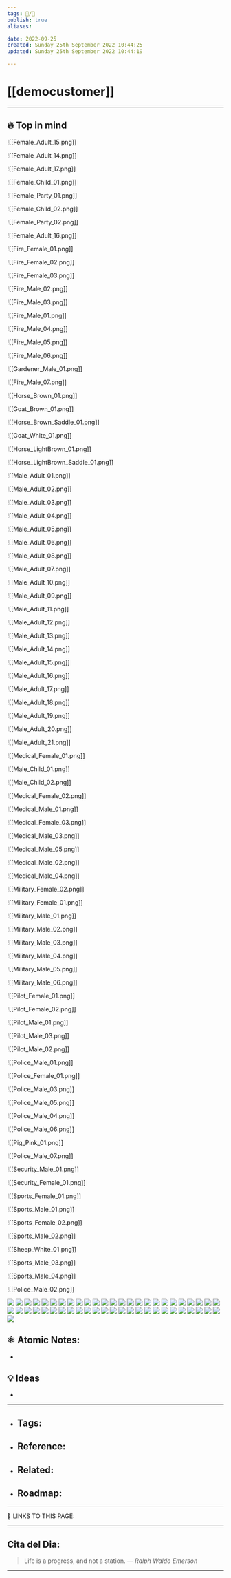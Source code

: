```yaml
---
tags: 📝️/🌱️
publish: true
aliases: 

date: 2022-09-25 
created: Sunday 25th September 2022 10:44:25
updated: Sunday 25th September 2022 10:44:19

---
```


# [[democustomer]]

---

## 🔥 Top in mind



![[Female_Adult_15.png]]

![[Female_Adult_14.png]]

![[Female_Adult_17.png]]

![[Female_Child_01.png]]

![[Female_Party_01.png]]

![[Female_Child_02.png]]

![[Female_Party_02.png]]

![[Female_Adult_16.png]]

![[Fire_Female_01.png]]

![[Fire_Female_02.png]]

![[Fire_Female_03.png]]

![[Fire_Male_02.png]]

![[Fire_Male_03.png]]

![[Fire_Male_01.png]]

![[Fire_Male_04.png]]

![[Fire_Male_05.png]]

![[Fire_Male_06.png]]

![[Gardener_Male_01.png]]

![[Fire_Male_07.png]]

![[Horse_Brown_01.png]]

![[Goat_Brown_01.png]]

![[Horse_Brown_Saddle_01.png]]

![[Goat_White_01.png]]

![[Horse_LightBrown_01.png]]

![[Horse_LightBrown_Saddle_01.png]]

![[Male_Adult_01.png]]

![[Male_Adult_02.png]]

![[Male_Adult_03.png]]

![[Male_Adult_04.png]]

![[Male_Adult_05.png]]

![[Male_Adult_06.png]]

![[Male_Adult_08.png]]

![[Male_Adult_07.png]]

![[Male_Adult_10.png]]

![[Male_Adult_09.png]]

![[Male_Adult_11.png]]

![[Male_Adult_12.png]]

![[Male_Adult_13.png]]

![[Male_Adult_14.png]]

![[Male_Adult_15.png]]

![[Male_Adult_16.png]]

![[Male_Adult_17.png]]

![[Male_Adult_18.png]]

![[Male_Adult_19.png]]

![[Male_Adult_20.png]]

![[Male_Adult_21.png]]

![[Medical_Female_01.png]]

![[Male_Child_01.png]]

![[Male_Child_02.png]]

![[Medical_Female_02.png]]

![[Medical_Male_01.png]]

![[Medical_Female_03.png]]

![[Medical_Male_03.png]]

![[Medical_Male_05.png]]

![[Medical_Male_02.png]]

![[Medical_Male_04.png]]

![[Military_Female_02.png]]

![[Military_Female_01.png]]

![[Military_Male_01.png]]

![[Military_Male_02.png]]

![[Military_Male_03.png]]

![[Military_Male_04.png]]

![[Military_Male_05.png]]

![[Military_Male_06.png]]

![[Pilot_Female_01.png]]

![[Pilot_Female_02.png]]

![[Pilot_Male_01.png]]

![[Pilot_Male_03.png]]

![[Pilot_Male_02.png]]

![[Police_Male_01.png]]

![[Police_Female_01.png]]

![[Police_Male_03.png]]

![[Police_Male_05.png]]

![[Police_Male_04.png]]

![[Police_Male_06.png]]

![[Pig_Pink_01.png]]

![[Police_Male_07.png]]

![[Security_Male_01.png]]

![[Security_Female_01.png]]

![[Sports_Female_01.png]]

![[Sports_Male_01.png]]

![[Sports_Female_02.png]]

![[Sports_Male_02.png]]

![[Sheep_White_01.png]]

![[Sports_Male_03.png]]

![[Sports_Male_04.png]]

![[Police_Male_02.png]]





![](https://i.imgur.com/tFhyCmF.png)
![](https://i.imgur.com/C3SP72W.png)
![](https://i.imgur.com/aX7aFjF.png)
![](https://i.imgur.com/XhN1MYH.png)
![](https://i.imgur.com/BCNpTBO.png)
![](https://i.imgur.com/06IBJde.png)
![](https://i.imgur.com/JKwxqBX.png)
![](https://i.imgur.com/iLrf9qo.png)
![](https://i.imgur.com/GMHxAic.png)
![](https://i.imgur.com/wUOs1iD.png)
![](https://i.imgur.com/bDTaNG9.png)
![](https://i.imgur.com/P5mURTU.png)
![](https://i.imgur.com/RX1YDbS.png)
![](https://i.imgur.com/sQLj8nE.png)
![](https://i.imgur.com/56xh49O.png)
![](https://i.imgur.com/x6WgkoD.png)
![](https://i.imgur.com/meAxHAe.png)
![](https://i.imgur.com/EVitJqq.png)
![](https://i.imgur.com/1vRJ9MA.png)
![](https://i.imgur.com/hpHlnlz.png)
![](https://i.imgur.com/HaAUInw.png)
![](https://i.imgur.com/Iatnl55.png)
![](https://i.imgur.com/jVWZ7kf.png)
![](https://i.imgur.com/XEKYuHx.png)
![](https://i.imgur.com/PDP1y1d.png)
![](https://i.imgur.com/67avWrB.png)
![](https://i.imgur.com/L13E60B.png)
![](https://i.imgur.com/W1YsRDl.png)
![](https://i.imgur.com/WbmdUGa.png)
![](https://i.imgur.com/FJrYIOp.png)
![](https://i.imgur.com/OeIKN5N.png)
![](https://i.imgur.com/yL5pwH9.png)
![](https://i.imgur.com/b8BtOAD.png)
![](https://i.imgur.com/NOtbtKq.png)
![](https://i.imgur.com/pm6Ctfz.png)
![](https://i.imgur.com/eYoARxc.png)
![](https://i.imgur.com/EknkID1.png)
![](https://i.imgur.com/QNGOgcj.png)
![](https://i.imgur.com/SLxGaQZ.png)
![](https://i.imgur.com/O8LHZow.png)
![](https://i.imgur.com/qbDpu69.png)
![](https://i.imgur.com/dbvUPZR.png)
![](https://i.imgur.com/jUklPbg.png)
![](https://i.imgur.com/6w0BhGo.png)
![](https://i.imgur.com/ISJLmoG.png)
![](https://i.imgur.com/wgtCG2S.png)
![](https://i.imgur.com/LE8gXNs.png)
![](https://i.imgur.com/0amEgRT.png)
![](https://i.imgur.com/S8ndqVY.png)
![](https://i.imgur.com/oXXmCiP.png)
![](https://i.imgur.com/fbXebPD.png)
<!--Upload failed, remote server returned an error: [object Object]-->
<!--Upload failed, remote server returned an error: [object Object]-->
<!--Upload failed, remote server returned an error: [object Object]-->
<!--Upload failed, remote server returned an error: [object Object]-->
<!--Upload failed, remote server returned an error: [object Object]-->
<!--Upload failed, remote server returned an error: [object Object]-->
<!--Upload failed, remote server returned an error: [object Object]-->
<!--Upload failed, remote server returned an error: [object Object]-->
<!--Upload failed, remote server returned an error: [object Object]-->
<!--Upload failed, remote server returned an error: [object Object]-->
<!--Upload failed, remote server returned an error: [object Object]-->
<!--Upload failed, remote server returned an error: [object Object]-->
<!--Upload failed, remote server returned an error: [object Object]-->
<!--Upload failed, remote server returned an error: [object Object]-->
<!--Upload failed, remote server returned an error: [object Object]-->
<!--Upload failed, remote server returned an error: [object Object]-->
<!--Upload failed, remote server returned an error: [object Object]-->
<!--Upload failed, remote server returned an error: [object Object]-->
<!--Upload failed, remote server returned an error: [object Object]-->
<!--Upload failed, remote server returned an error: [object Object]-->
<!--Upload failed, remote server returned an error: [object Object]-->
<!--Upload failed, remote server returned an error: [object Object]-->
<!--Upload failed, remote server returned an error: [object Object]-->
<!--Upload failed, remote server returned an error: [object Object]-->
<!--Upload failed, remote server returned an error: [object Object]-->
<!--Upload failed, remote server returned an error: [object Object]-->
<!--Upload failed, remote server returned an error: [object Object]-->
<!--Upload failed, remote server returned an error: [object Object]-->
<!--Upload failed, remote server returned an error: [object Object]-->
<!--Upload failed, remote server returned an error: [object Object]-->
<!--Upload failed, remote server returned an error: [object Object]-->
<!--Upload failed, remote server returned an error: [object Object]-->
<!--Upload failed, remote server returned an error: [object Object]-->
<!--Upload failed, remote server returned an error: [object Object]-->
<!--Upload failed, remote server returned an error: [object Object]-->
<!--Upload failed, remote server returned an error: [object Object]-->
<!--Upload failed, remote server returned an error: [object Object]-->
<!--Upload failed, remote server returned an error: [object Object]-->
<!--Upload failed, remote server returned an error: [object Object]-->
<!--Upload failed, remote server returned an error: [object Object]-->
<!--Upload failed, remote server returned an error: [object Object]-->
<!--Upload failed, remote server returned an error: [object Object]-->
<!--Upload failed, remote server returned an error: [object Object]-->
<!--Upload failed, remote server returned an error: [object Object]-->
<!--Upload failed, remote server returned an error: [object Object]-->
<!--Upload failed, remote server returned an error: [object Object]-->
<!--Upload failed, remote server returned an error: [object Object]-->
<!--Upload failed, remote server returned an error: [object Object]-->
<!--Upload failed, remote server returned an error: [object Object]-->
<!--Upload failed, remote server returned an error: [object Object]-->
<!--Upload failed, remote server returned an error: [object Object]-->
<!--Upload failed, remote server returned an error: [object Object]-->
<!--Upload failed, remote server returned an error: [object Object]-->
<!--Upload failed, remote server returned an error: [object Object]-->
<!--Upload failed, remote server returned an error: [object Object]-->
<!--Upload failed, remote server returned an error: [object Object]-->
<!--Upload failed, remote server returned an error: [object Object]-->
<!--Upload failed, remote server returned an error: [object Object]-->
<!--Upload failed, remote server returned an error: [object Object]-->
<!--Upload failed, remote server returned an error: [object Object]-->
<!--Upload failed, remote server returned an error: [object Object]-->
<!--Upload failed, remote server returned an error: [object Object]-->
<!--Upload failed, remote server returned an error: [object Object]-->
<!--Upload failed, remote server returned an error: [object Object]-->
<!--Upload failed, remote server returned an error: [object Object]-->
<!--Upload![[Female_Adult_13.png]]


![[Wood_Male_01.png]] failed, remote server returned an error: [object Object]-->
<!--Upload failed, remote server returned an error: [object Object]-->
<!--Upload failed, remote server returned an error: [object Object]-->
<!--Upload failed, remote server returned an error: [object Object]-->
<!--Upload failed, remote server returned an error: [object Object]-->
<!--Upload failed, remote server returned an error: [object Object]-->
<!--Upload failed, remote server returned an error: [object Object]-->
<!--Upload failed, remote server returned an error: [object Object]-->
<!--Upload failed, remote server returned an error: [object Object]-->
<!--Upload failed, remote server returned an error: [object Object]-->
<!--Upload failed, remote server returned an error: [object Object]-->
<!--Upload failed, remote server returned an error: [object Object]-->
<!--Upload failed, remote server returned an error: [object Object]-->
<!--Upload failed, remote server returned an error: [object Object]-->
<!--Upload failed, remote server returned an error: [object Object]-->
<!--Upload failed, remote server returned an error: [object Object]-->
<!--Upload failed, remote server returned an error: [object Object]-->
<!--Upload failed, remote server returned an error: [object Object]-->
<!--Upload failed, remote server returned an error: [object Object]-->
<!--Upload failed, remote server returned an error: [object Object]-->
<!--Upload failed, remote server returned an error: [object Object]-->
<!--Upload failed, remote server returned an error: [object Object]-->
<!--Upload failed, remote server returned an error: [object Object]-->
<!--Upload failed, remote server returned an error: [object Object]-->


## ⚛️ Atomic Notes:
-

## 💡 Ideas
-


---

- Tags: 
	- 
- Reference:
	- 
- Related:
	- 
- Roadmap:
	- 

---

🔗 LINKS TO THIS PAGE: 


---

## Cita del Dia:
> Life is a progress, and not a station.
> — <cite>Ralph Waldo Emerson</cite>  

---
